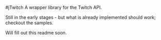 #jTwitch
A wrapper library for the Twitch API.

Still in the early stages - but what is already implemented should work; checkout the samples.

Will fill out this readme soon.
